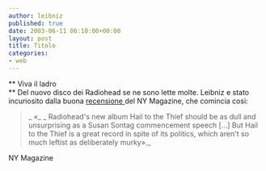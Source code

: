 ```yaml
---
author: leibniz
published: true
date: 2003-06-11 06:10:00+00:00
layout: post
title: Titolo
categories:
- web
---
```


   **   Viva il ladro   
**   Del nuovo disco dei Radiohead se ne sono lette molte. Leibniz e stato incuriosito dalla buona [ recensione ](http://www.newyorkmetro.com/nymetro/arts/music/pop/reviews/n_8778/)del NY Magazine, che comincia cosi: 

>  
> 
>_ «_  _ Radiohead's new album Hail to the Thief should be as dull and unsurprising as a Susan Sontag commencement speech [...] But Hail to the Thief is a great record in spite of its politics, which aren't so much leftist as deliberately murky»._

NY Magazine
